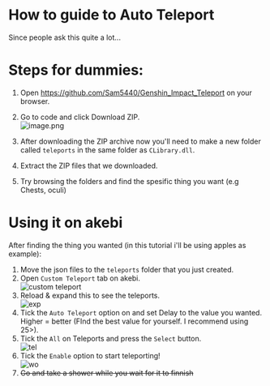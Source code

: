 # How to guide to Auto Teleport
Since people ask this quite a lot...

# Steps for dummies:
1. Open https://github.com/Sam5440/Genshin_Impact_Teleport on your browser.
2. Go to code and click Download ZIP.  
![image.png](https://i.imgur.com/os2zMKC.png)

3. After downloading the ZIP archive now you'll need to make a new folder called `teleports` in the same folder as `CLibrary.dll`.
4. Extract the ZIP files that we downloaded.
5. Try browsing the folders and find the spesific thing you want (e.g Chests, oculi)

# Using it on akebi
After finding the thing you wanted (in this tutorial i'll be using apples as example):
1. Move the json files to the `teleports` folder that you just created.
2. Open `Custom Teleport` tab on akebi.  
![custom teleport](https://i.imgur.com/6T2wm5n.png)
3. Reload & expand this to see the teleports.  
![exp](https://i.imgur.com/tUiSPrh.png)
4. Tick the `Auto Teleport` option on and set Delay to the value you wanted. Higher = better (FInd the best value for yourself. I recommend using 25>).
5. Tick the `All` on Teleports and press the `Select` button.  
![tel](https://i.imgur.com/OjagXTz.png)
6. Tick the `Enable` option to start teleporting!  
![wo](https://i.imgur.com/kvqjKkV.png)
7. ~~Go and take a shower while you wait for it to finnish~~